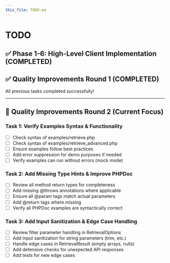 ```yaml
---
this_file: TODO.md
---
```


# TODO

## ✅ Phase 1-6: High-Level Client Implementation (COMPLETED)
## ✅ Quality Improvements Round 1 (COMPLETED)

All previous tasks completed successfully!

---

## 🔧 Quality Improvements Round 2 (Current Focus)

### Task 1: Verify Examples Syntax & Functionality
- [ ] Check syntax of examples/retrieve.php
- [ ] Check syntax of examples/retrieve_advanced.php
- [ ] Ensure examples follow best practices
- [ ] Add error suppression for demo purposes if needed
- [ ] Verify examples can run without errors (mock mode)

### Task 2: Add Missing Type Hints & Improve PHPDoc
- [ ] Review all method return types for completeness
- [ ] Add missing @throws annotations where applicable
- [ ] Ensure all @param tags match actual parameters
- [ ] Add @return tags where missing
- [ ] Verify all PHPDoc examples are syntactically correct

### Task 3: Add Input Sanitization & Edge Case Handling
- [ ] Review filter parameter handling in RetrievalOptions
- [ ] Add input sanitization for string parameters (trim, etc.)
- [ ] Handle edge cases in RetrievalResult (empty arrays, nulls)
- [ ] Add defensive checks for unexpected API responses
- [ ] Add tests for new edge cases
